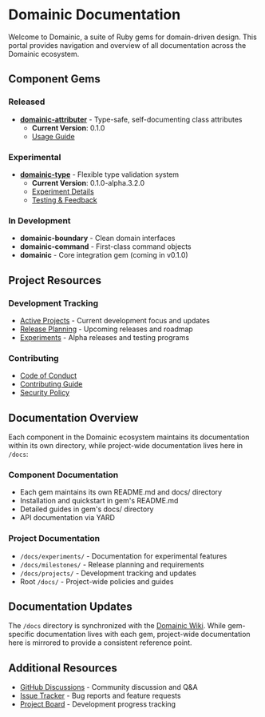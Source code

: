 # Domainic Documentation

Welcome to Domainic, a suite of Ruby gems for domain-driven design. This portal provides navigation and overview of all
documentation across the Domainic ecosystem.

## Component Gems

### Released

* [**domainic-attributer**](../domainic-attributer/) - Type-safe, self-documenting class attributes
  * **Current Version**: 0.1.0
  * [Usage Guide](../domainic-attributer/docs/USAGE.md)

### Experimental

* [**domainic-type**](../domainic-type/) - Flexible type validation system
  * **Current Version**: 0.1.0-alpha.3.2.0
  * [Experiment Details](./experiments/domainic-type-alpha-3/)
  * [Testing & Feedback](./experiments/domainic-type-alpha-3/README.md)

### In Development

* **domainic-boundary** - Clean domain interfaces
* **domainic-command** - First-class command objects
* **domainic** - Core integration gem (coming in v0.1.0)

## Project Resources

### Development Tracking

* [Active Projects](./projects/) - Current development focus and updates
* [Release Planning](./milestones/) - Upcoming releases and roadmap
* [Experiments](./experiments/) - Alpha releases and testing programs

### Contributing

* [Code of Conduct](CODE_OF_CONDUCT.md)
* [Contributing Guide](CONTRIBUTING.md)
* [Security Policy](SECURITY.md)

## Documentation Overview

Each component in the Domainic ecosystem maintains its documentation within its own directory, while project-wide
documentation lives here in `/docs`:

### Component Documentation

* Each gem maintains its own README.md and docs/ directory
* Installation and quickstart in gem's README.md
* Detailed guides in gem's docs/ directory
* API documentation via YARD

### Project Documentation

* `/docs/experiments/` - Documentation for experimental features
* `/docs/milestones/` - Release planning and requirements
* `/docs/projects/` - Development tracking and updates
* Root `/docs/` - Project-wide policies and guides

## Documentation Updates

The `/docs` directory is synchronized with the [Domainic Wiki](https://github.com/domainic/domainic/wiki).
While gem-specific documentation lives with each gem, project-wide documentation here is mirrored to provide a consistent
reference point.

## Additional Resources

* [GitHub Discussions](https://github.com/domainic/domainic/discussions) - Community discussion and Q&A
* [Issue Tracker](https://github.com/domainic/domainic/issues) - Bug reports and feature requests
* [Project Board](https://github.com/domainic/domainic/projects) - Development progress tracking
